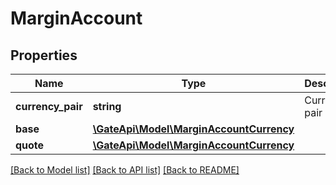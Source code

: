 # MarginAccount

## Properties
Name | Type | Description | Notes
------------ | ------------- | ------------- | -------------
**currency_pair** | **string** | Currency pair | [optional] 
**base** | [**\GateApi\Model\MarginAccountCurrency**](MarginAccountCurrency.md) |  | [optional] 
**quote** | [**\GateApi\Model\MarginAccountCurrency**](MarginAccountCurrency.md) |  | [optional] 

[[Back to Model list]](../README.md#documentation-for-models) [[Back to API list]](../README.md#documentation-for-api-endpoints) [[Back to README]](../README.md)


